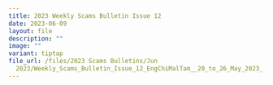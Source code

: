 ```yaml
---
title: 2023 Weekly Scams Bulletin Issue 12
date: 2023-06-09
layout: file
description: ""
image: ""
variant: tiptap
file_url: /files/2023 Scams Bulletins/Jun
  2023/Weekly_Scams_Bulletin_Issue_12_EngChiMalTam__20_to_26_May_2023_.pdf
---
```

